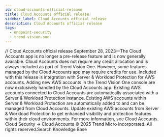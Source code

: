 ```yaml
---
id: cloud-accounts-official-release
title: Cloud Accounts official release
sidebar_label: Cloud Accounts official release
description: Cloud Accounts official release
tags:
  - endpoint-security
  - trend-vision-one
---
```


/*<![CDATA[*/ $('#title').html($('meta[name=map-description]').attr('content')); /*]]>*/ Cloud Accounts official release September 28, 2023—The Cloud Accounts app is no longer a pre-release feature and is now generally available. Cloud Accounts does not require any credit allocation and is always included as part of Trend Vision One. However, some features managed by the Cloud Accounts app may require credits for use. Included with this release is integration with Server & Workload Protection for AWS accounts. Adding new AWS accounts in the Trend Vision One console are now exclusively handled by the Cloud Accounts app. Existing AWS accounts connected to Cloud Accounts are automatically associated with a Server & Workload Protection instance. Existing AWS accounts within Server & Workload Protection are automatically added to and can be managed from Cloud Accounts. Update existing AWS accounts from Server & Workload Protection to get enhanced visibility and protection features within their cloud environments. For more information, see Cloud Accounts. Cloud Security → Cloud Accounts © 2025 Trend Micro Incorporated. All rights reserved.Search Knowledge Base